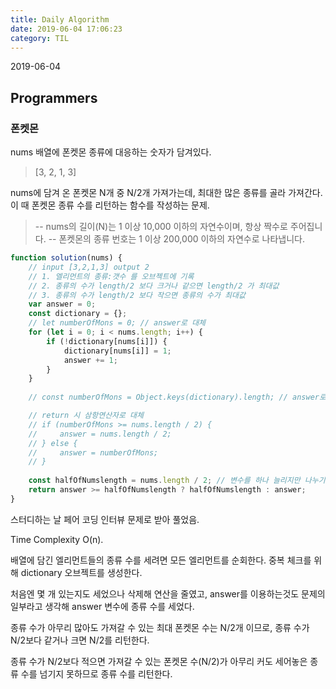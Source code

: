 ```yaml
---
title: Daily Algorithm
date: 2019-06-04 17:06:23
category: TIL
---
```

2019-06-04
## Programmers
### 폰켓몬

nums 배열에 폰켓몬 종류에 대응하는 숫자가 담겨있다.
> [3, 2, 1, 3]

nums에 담겨 온 폰켓몬 N개 중 N/2개 가져가는데, 최대한 많은 종류를 골라 가져간다.
이 때 폰켓몬 종류 수를 리턴하는 함수를 작성하는 문제.

> -- nums의 길이(N)는 1 이상 10,000 이하의 자연수이며, 항상 짝수로 주어집니다.
-- 폰켓몬의 종류 번호는 1 이상 200,000 이하의 자연수로 나타냅니다.

```javascript
function solution(nums) {
    // input [3,2,1,3] output 2
    // 1. 엘리먼트의 종류:갯수 를 오브젝트에 기록
    // 2. 종류의 수가 length/2 보다 크거나 같으면 length/2 가 최대값
    // 3. 종류의 수가 length/2 보다 작으면 종류의 수가 최대값
    var answer = 0;
    const dictionary = {};
    // let numberOfMons = 0; // answer로 대체
    for (let i = 0; i < nums.length; i++) {
        if (!dictionary[nums[i]]) {
            dictionary[nums[i]] = 1;
            answer += 1;
        }
    }
    
    // const numberOfMons = Object.keys(dictionary).length; // answer로 대체

    // return 시 삼항연산자로 대체
    // if (numberOfMons >= nums.length / 2) {
    //     answer = nums.length / 2;
    // } else {
    //     answer = numberOfMons;
    // }
    
    const halfOfNumslength = nums.length / 2; // 변수를 하나 늘리지만 나누기 연산을 한번만 하기 위함
    return answer >= halfOfNumslength ? halfOfNumslength : answer;
}
```

스터디하는 날 페어 코딩 인터뷰 문제로 받아 풀었음.

Time Complexity O(n).

배열에 담긴 엘리먼트들의 종류 수를 세려면 모든 엘리먼트를 순회한다. 중복 체크를 위해 dictionary 오브젝트를 생성한다.

처음엔 몇 개 있는지도 세었으나 삭제해 연산을 줄였고, answer를 이용하는것도 문제의 일부라고 생각해 answer 변수에 종류 수를 세었다.

종류 수가 아무리 많아도 가져갈 수 있는 최대 폰켓몬 수는 N/2개 이므로, 종류 수가 N/2보다 같거나 크면 N/2를 리턴한다.

종류 수가 N/2보다 적으면 가져갈 수 있는 폰켓몬 수(N/2)가 아무리 커도 세어놓은 종류 수를 넘기지 못하므로 종류 수를 리턴한다.
